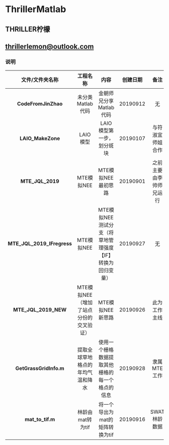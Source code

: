 # ThrillerMatlab

## **THRILLER柠檬**
## **thrillerlemon@outlook.com**

### 说明

|文件/文件夹名称|工程名称|内容|创建日期|备注|
|:-:|:-:|:-:|:-:|:-:|
|**CodeFromJinZhao**|未分类Matlab代码|金朝师兄分享Matlab代码|20190912|无|
|**LAIO_MakeZone**|LAIO模型|LAIO模型第一步，划分斑块|20190107|与符淑宜师姐合作|
|**MTE_JQL_2019**|MTE模拟NEE|MTE模拟NEE最初思路|20190901|之前主要由李帅师兄运行|
|**MTE_JQL_2019_IFregress**|MTE模拟NEE|MTE模拟NEE测试分支（将草地管理强度【IF】转换为回归变量）|20190927|无|
|**MTE_JQL_2019_NEW**|MTE模拟NEE（增加了站点分份的交叉验证）|MTE模拟NEE新思路|20190926|此为工作主线|
|**GetGrassGridInfo.m**|提取全球草地格点的年均气温和降水|使用一个栅格数据提取其他栅格的每一个格点的信息|20190928|隶属MTE工作|
|**mat_to_tif.m**|林龄由mat转为tif|将一个导出为mat的矩阵转换为tif|20190916|SWAT林龄数据|